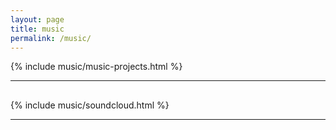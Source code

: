 ```yaml
---
layout: page
title: music
permalink: /music/
---
```


{% include music/music-projects.html %}

<hr class="hr-partial-sep" style="margin-top:10px; margin-bottom:30px;" />

{% include music/soundcloud.html %}
<!-- quote separtor -->
<hr class="hr-partial-sep" style="margin-top:10px; margin-bottom:10px;" />
